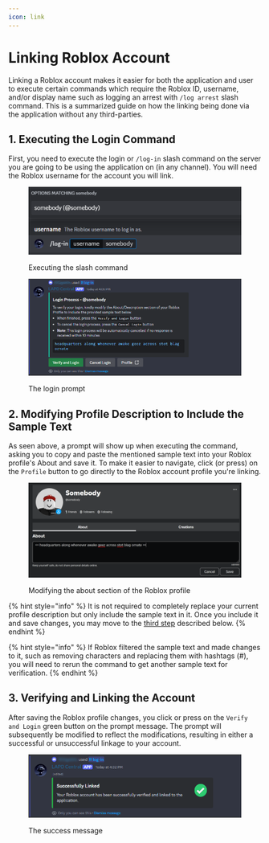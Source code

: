 ```yaml
---
icon: link
---
```


# Linking Roblox Account

Linking a Roblox account makes it easier for both the application and user to execute certain commands which require the Roblox ID, username, and/or display name such as logging an arrest with `/log arrest` slash command. This is a summarized guide on how the linking being done via the application without any third-parties.

## 1. Executing the Login Command

First, you need to execute the login or `/log-in` slash command on the server you are going to be using the application on (in any channel). You will need the Roblox username for the account you will link.

<figure><img src="../../.gitbook/assets/login-cmd-exec.png" alt="Typing in and executing the &#x27;log-in&#x27; slash command."><figcaption><p>Executing the slash command</p></figcaption></figure>

<figure><img src="../../.gitbook/assets/login-cmd-prompt.png" alt="Login prompt" width="563"><figcaption><p>The login prompt</p></figcaption></figure>

## 2. Modifying Profile Description to Include the Sample Text

As seen above, a prompt will show up when executing the command, asking you to copy and paste the mentioned sample text into your Roblox profile's About and save it. To make it easier to navigate, click (or press) on the `Profile` button to go directly to the Roblox account profile you're linking.

<figure><img src="../../.gitbook/assets/login-cmd-profile-about.png" alt="" width="563"><figcaption><p>Modifying the about section of the Roblox profile</p></figcaption></figure>

{% hint style="info" %}
It is not required to completely replace your current profile description but only include the sample text in it. Once you include it and save changes, you may move to the [third step](linking-roblox-account.md#id-3.-verifying-and-linking-the-account) described below.
{% endhint %}

{% hint style="info" %}
If Roblox filtered the sample text and made changes to it, such as removing characters and replacing them with hashtags (#), you will need to rerun the command to get another sample text for verification.
{% endhint %}

## 3. Verifying and Linking the Account

After saving the Roblox profile changes, you click or press on the `Verify and Login` green button on the prompt message. The prompt will subsequently be modified to reflect the modifications, resulting in either a successful or unsuccessful linkage to your account.

<figure><img src="../../.gitbook/assets/login-cmd-prompt-success.png" alt=""><figcaption><p>The success message</p></figcaption></figure>

